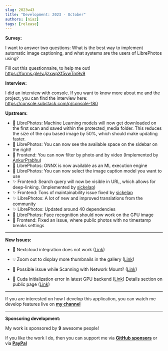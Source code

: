 ```yaml
---
slug: 2023w43
title: "Development: 2023 - October"
authors: [niaz]
tags: [release]
---
```


**Survey:**

I want to answer two questions: What is the best way to implement automatic image captioning, and what systems are the users of LibrePhotos using?

Fill out this questionnaire, to help me out! https://forms.gle/vJjzxwpXf5vwTm9v9

**Interview:**

I did an interview with console. If you want to know more about me and the project, you can find the interview here: https://console.substack.com/p/console-180

**Upstream:**

- 🚀 LibrePhotos: Machine Learning models will now get downloaded on the first scan and saved within the protected_media folder. This reduces the size of the cpu based image by 50%, which should make updating faster.
- 🚀 LibrePhotos: You can now see the available space on the sidebar on the right!
- 🚀 Frontend: You can now filter by photo and by video (Implemented by [AnkurPrabhu](https://github.com/AnkurPrabhu))
- 🚀 LibrePhotos: ONNX is now available as an ML execution engine
- 🚀 LibrePhotos: You can now select the image caption model you want to use
- ✨ Frontend: Search query will now be visible in URL, which allows for deep-linking. (Implemented by [sickelap](https://github.com/sickelap))
- ✨ Frontend: Tons of maintainability issue fixed by [sickelap](https://github.com/sickelap)
- ✨ LibrePhotos: A lot of new and improved translations from the community
- ✨ LibrePhotos: Updated around 40 dependencies
- 🔨 LibrePhotos: Face recognition should now work on the GPU image
- 🔨 Frontend: Fixed an issue, where public photos with no timestamp breaks settings

---

**New Issues:**

- 🐞 Nextcloud integration does not work ([Link](https://github.com/LibrePhotos/librephotos/issues/1066))

- 💡 Zoom out to display more thumbnails in the gallery ([Link](https://github.com/LibrePhotos/librephotos/issues/1063))

- 🐞 Possible issue while Scanning with Network Mount? ([Link](https://github.com/LibrePhotos/librephotos/issues/1058))

- 🐞 Cuda initialization error in latest GPU backend ([Link](https://github.com/LibrePhotos/librephotos/issues/1056))
  Details section on public page ([Link](https://github.com/LibrePhotos/librephotos/issues/1046))

---

If you are interested on how I develop this application, you can watch me develop features live on **[my channel](https://www.youtube.com/channel/UCZJ2pk2BPKxwbuCV9LWDR0w)**

---

**Sponsoring development:**

My work is sponsored by **9** awesome people!

If you like the work I do, then you can support me via **[GitHub sponsors](https://github.com/sponsors/derneuere)** or via **[PayPal](https://www.paypal.com/donate/?hosted_button_id=5JWVM2UR4LM96)**
